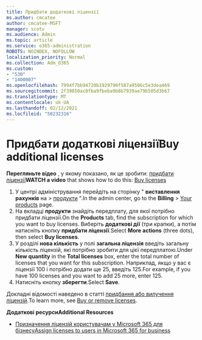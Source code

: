 ```yaml
---
title: Придбати додаткові ліцензії
ms.author: cmcatee
author: cmcatee-MSFT
manager: scotv
ms.audience: Admin
ms.topic: article
ms.service: o365-administration
ROBOTS: NOINDEX, NOFOLLOW
localization_priority: Normal
ms.collection: Adm_O365
ms.custom:
- "530"
- "1400007"
ms.openlocfilehash: 7994f7bb94720b1929790f587a9506c5e3dea469
ms.sourcegitcommit: 2f39850ac0fba9fbeba9b8b7939ae79b505d3b67
ms.translationtype: MT
ms.contentlocale: uk-UA
ms.lasthandoff: 02/12/2021
ms.locfileid: "50232316"
---
```

# <a name="buy-additional-licenses"></a><span data-ttu-id="d6970-102">Придбати додаткові ліцензії</span><span class="sxs-lookup"><span data-stu-id="d6970-102">Buy additional licenses</span></span>

<span data-ttu-id="d6970-103">**Перегляньте відео** , у якому показано, як це зробити: [придбати ліцензії](https://go.microsoft.com/fwlink/p/?linkid=2154857)</span><span class="sxs-lookup"><span data-stu-id="d6970-103">**WATCH a video** that shows how to do this: [Buy licenses](https://go.microsoft.com/fwlink/p/?linkid=2154857)</span></span>

1. <span data-ttu-id="d6970-104">У центрі адміністрування перейдіть на сторінку " **виставлення рахунків** на  >  [продукти](https://go.microsoft.com/fwlink/p/?linkid=842054) ".</span><span class="sxs-lookup"><span data-stu-id="d6970-104">In the admin center, go to the **Billing** > [Your products](https://go.microsoft.com/fwlink/p/?linkid=842054) page.</span></span>
2. <span data-ttu-id="d6970-105">На вкладці **продукти** знайдіть передплату, для якої потрібно придбати ліцензії.</span><span class="sxs-lookup"><span data-stu-id="d6970-105">On the **Products** tab, find the subscription for which you want to buy licenses.</span></span> <span data-ttu-id="d6970-106">Виберіть **додаткові дії** (три крапки), а потім натисніть кнопку **придбати ліцензії**.</span><span class="sxs-lookup"><span data-stu-id="d6970-106">Select **More actions** (three dots), then select **Buy licenses**.</span></span>
3. <span data-ttu-id="d6970-107">У розділі **нова кількість** у полі **загальна ліцензія** введіть загальну кількість ліцензій, які потрібно зробити для цієї передплатою.</span><span class="sxs-lookup"><span data-stu-id="d6970-107">Under **New quantity** in the **Total licenses** box, enter the total number of licenses that you want for this subscription.</span></span> <span data-ttu-id="d6970-108">Наприклад, якщо у вас є ліцензії 100 і потрібно додати ще 25, введіть 125.</span><span class="sxs-lookup"><span data-stu-id="d6970-108">For example, if you have 100 licenses and you want to add 25 more, enter 125.</span></span>
4. <span data-ttu-id="d6970-109">Натисніть кнопку **зберегти**.</span><span class="sxs-lookup"><span data-stu-id="d6970-109">Select **Save**.</span></span>

<span data-ttu-id="d6970-110">Докладні відомості наведено в статті [придбання або вилучення ліцензій](https://docs.microsoft.com/microsoft-365/commerce/licenses/buy-licenses).</span><span class="sxs-lookup"><span data-stu-id="d6970-110">To learn more, see [Buy or remove licenses](https://docs.microsoft.com/microsoft-365/commerce/licenses/buy-licenses).</span></span>

<span data-ttu-id="d6970-111">**Додаткові ресурси**</span><span class="sxs-lookup"><span data-stu-id="d6970-111">**Additional Resources**</span></span>

- [<span data-ttu-id="d6970-112">Призначення ліцензій користувачам у Microsoft 365 для бізнесу</span><span class="sxs-lookup"><span data-stu-id="d6970-112">Assign licenses to users in Microsoft 365 for business</span></span>](https://docs.microsoft.com/microsoft-365/admin/manage/assign-licenses-to-users)